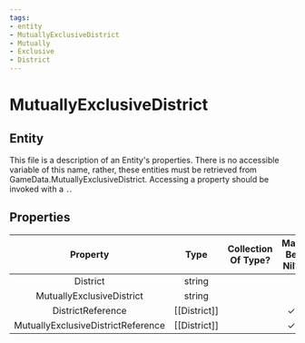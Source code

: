 ```yaml
---
tags:
- entity
- MutuallyExclusiveDistrict
- Mutually
- Exclusive
- District
---
```

# MutuallyExclusiveDistrict
## Entity
This file is a description of an Entity's properties. There is no accessible variable of this name, rather, these entities must be retrieved from GameData.MutuallyExclusiveDistrict. Accessing a property should be invoked with a `.`.
## Properties
|	Property	|	Type	|	Collection Of Type?	|	May Be Nil?	|	Default	|	References	|	Key	|	Notes	|
|	:-:	|	:-:	|	:-:	|	:-:	|	:-:	|	:-:	|	:-:	|	-:	|
|	District	|	string	|		|		|		|	[[District]].DistrictType	|		|	|
|	MutuallyExclusiveDistrict	|	string	|		|		|		|	[[District]].DistrictType	|		|	|
|	DistrictReference	|	[[District]]	|		|	✓	|		|		|		|	|
|	MutuallyExclusiveDistrictReference	|	[[District]]	|		|	✓	|		|		|		|	|
